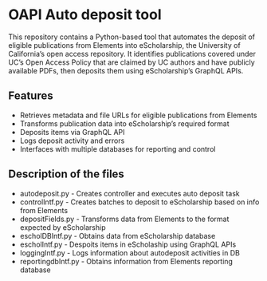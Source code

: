 OAPI Auto deposit tool
======================
This repository contains a Python-based tool that automates the deposit of eligible publications from Elements into eScholarship, the University of California’s open access repository. It identifies publications covered under UC’s Open Access Policy that are claimed by UC authors and have publicly available PDFs, then deposits them using eScholarship’s GraphQL APIs.

Features
------------------------
* Retrieves metadata and file URLs for eligible publications from Elements
* Transforms publication data into eScholarship’s required format
* Deposits items via GraphQL API
* Logs deposit activity and errors
* Interfaces with multiple databases for reporting and control

Description of the files
------------------------
* autodeposit.py - Creates controller and executes auto deposit task
* controlIntf.py - Creates batches to deposit to eScholarship based on info from Elements
* depositFields.py - Transforms data from Elements to the format expected by eScholarship
* escholDBIntf.py - Obtains data from eScholarship database
* escholIntf.py - Despoits items in eScholaship using GraphQL APIs
* loggingIntf.py - Logs information about autodeposit activities in DB
* reportingdbIntf.py - Obtains information from Elements reporting database
